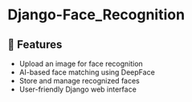 # Django-Face_Recognition
## 🚀 Features
- Upload an image for face recognition
- AI-based face matching using DeepFace
- Store and manage recognized faces
- User-friendly Django web interface

